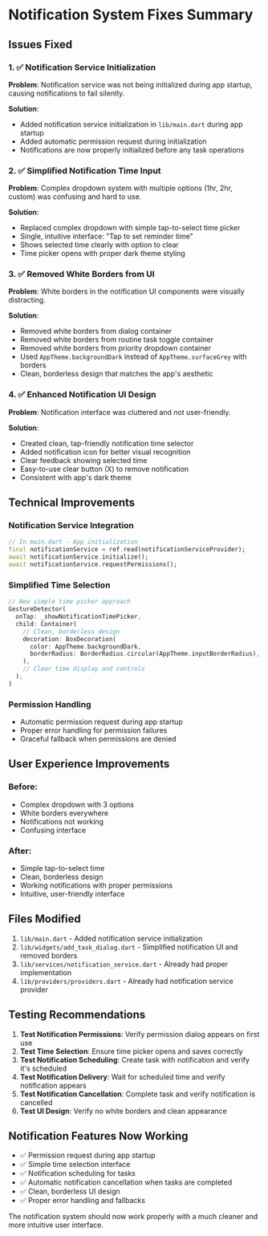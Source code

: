 # Notification System Fixes Summary

## Issues Fixed

### 1. ✅ Notification Service Initialization
**Problem**: Notification service was not being initialized during app startup, causing notifications to fail silently.

**Solution**:
- Added notification service initialization in `lib/main.dart` during app startup
- Added automatic permission request during initialization
- Notifications are now properly initialized before any task operations

### 2. ✅ Simplified Notification Time Input
**Problem**: Complex dropdown system with multiple options (1hr, 2hr, custom) was confusing and hard to use.

**Solution**:
- Replaced complex dropdown with simple tap-to-select time picker
- Single, intuitive interface: "Tap to set reminder time"
- Shows selected time clearly with option to clear
- Time picker opens with proper dark theme styling

### 3. ✅ Removed White Borders from UI
**Problem**: White borders in the notification UI components were visually distracting.

**Solution**:
- Removed white borders from dialog container
- Removed white borders from routine task toggle container
- Removed white borders from priority dropdown container
- Used `AppTheme.backgroundDark` instead of `AppTheme.surfaceGrey` with borders
- Clean, borderless design that matches the app's aesthetic

### 4. ✅ Enhanced Notification UI Design
**Problem**: Notification interface was cluttered and not user-friendly.

**Solution**:
- Created clean, tap-friendly notification time selector
- Added notification icon for better visual recognition
- Clear feedback showing selected time
- Easy-to-use clear button (X) to remove notification
- Consistent with app's dark theme

## Technical Improvements

### Notification Service Integration
```dart
// In main.dart - App initialization
final notificationService = ref.read(notificationServiceProvider);
await notificationService.initialize();
await notificationService.requestPermissions();
```

### Simplified Time Selection
```dart
// New simple time picker approach
GestureDetector(
  onTap: _showNotificationTimePicker,
  child: Container(
    // Clean, borderless design
    decoration: BoxDecoration(
      color: AppTheme.backgroundDark,
      borderRadius: BorderRadius.circular(AppTheme.inputBorderRadius),
    ),
    // Clear time display and controls
  ),
)
```

### Permission Handling
- Automatic permission request during app startup
- Proper error handling for permission failures
- Graceful fallback when permissions are denied

## User Experience Improvements

### Before:
- Complex dropdown with 3 options
- White borders everywhere
- Notifications not working
- Confusing interface

### After:
- Simple tap-to-select time
- Clean, borderless design
- Working notifications with proper permissions
- Intuitive, user-friendly interface

## Files Modified

1. `lib/main.dart` - Added notification service initialization
2. `lib/widgets/add_task_dialog.dart` - Simplified notification UI and removed borders
3. `lib/services/notification_service.dart` - Already had proper implementation
4. `lib/providers/providers.dart` - Already had notification service provider

## Testing Recommendations

1. **Test Notification Permissions**: Verify permission dialog appears on first use
2. **Test Time Selection**: Ensure time picker opens and saves correctly
3. **Test Notification Scheduling**: Create task with notification and verify it's scheduled
4. **Test Notification Delivery**: Wait for scheduled time and verify notification appears
5. **Test Notification Cancellation**: Complete task and verify notification is cancelled
6. **Test UI Design**: Verify no white borders and clean appearance

## Notification Features Now Working

- ✅ Permission request during app startup
- ✅ Simple time selection interface
- ✅ Notification scheduling for tasks
- ✅ Automatic notification cancellation when tasks are completed
- ✅ Clean, borderless UI design
- ✅ Proper error handling and fallbacks

The notification system should now work properly with a much cleaner and more intuitive user interface.